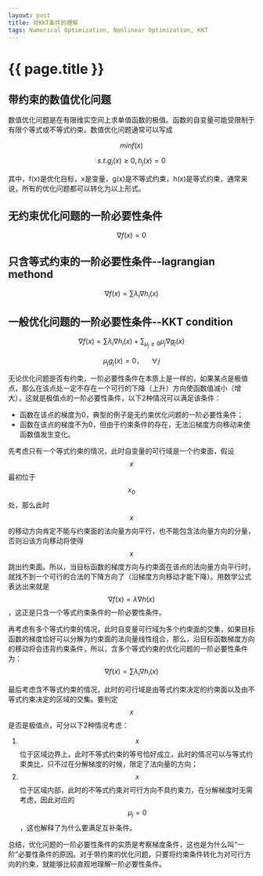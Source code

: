 ```yaml
---
layout: post
title: 对KKT条件的理解
tags: Numerical Optimization, Nonlinear Optimization, KKT
---
```


# {{ page.title }}

## 带约束的数值优化问题

数值优化问题是在有限维实空间上求单值函数的极值。函数的自变量可能受限制于有限个等式或不等式约束。数值优化问题通常可以写成

$$min f(x)$$

$$s.t. g_i(x)\geq0, h_j(x)=0$$

其中，f(x)是优化目标，x是变量，g(x)是不等式约束，h(x)是等式约束，通常来说，所有的优化问题都可以转化为以上形式。

## 无约束优化问题的一阶必要性条件

$$\nabla f(x)=0$$


## 只含等式约束的一阶必要性条件--lagrangian methond

$$\nabla f(x) = \sum\lambda_i\nabla h_i(x)$$


## 一般优化问题的一阶必要性条件--KKT condition

$$\nabla f(x) = \sum\lambda_i\nabla h_i(x) + \sum_{\mu_j \geq 0}\mu_j\nabla g_j(x)$$

$$ \mu_j g_j(x) = 0，\quad \forall j $$


无论优化问题是否有约束，一阶必要性条件在本质上是一样的，如果某点是极值点，那么在该点处一定不存在一个可行的下降（上升）方向使函数值减小（增大），这就是极值点的一阶必要性条件，以下2种情况可以满足该条件：

* 函数在该点的梯度为0，典型的例子是无约束优化问题的一阶必要性条件；
* 函数在该点的梯度不为0，但由于约束条件的存在，无法沿梯度方向移动来使函数值发生变化。

先考虑只有一个等式约束的情况，此时自变量的可行域是一个约束面，假设$$ x $$最初位于$$ x_0 $$处，那么此时$$ x $$的移动方向肯定不能与约束面的法向量方向平行，也不能包含法向量方向的分量，否则沿该方向移动将使得$$x$$跳出约束面。所以，当目标函数的梯度方向与约束面在该点的法向量方向平行时，就找不到一个可行的合法的下降方向了（沿梯度方向移动才能下降）。用数学公式表达出来就是$$ \nabla f(x) = \lambda \nabla h(x) $$，这正是只含一个等式约束条件的一阶必要性条件。

再考虑有多个等式约束的情况，此时自变量可行域为多个约束面的交集，如果目标函数的梯度恰好可以分解为约束面的法向量线性组合，那么，沿目标函数梯度方向的移动将会违背约束条件，所以，含多个等式约束的优化问题的一阶必要性条件为：$$ \nabla f(x) = \sum \lambda_i \nabla h_i(x) $$

最后考虑含不等式约束的情况，此时的可行域是由等式约束决定的约束面以及由不等式约束决定的区域的交集。要判定 $$ x $$是否是极值点，可分以下2种情况考虑：
1. $$ x $$位于区域边界上，此时不等式约束的等号恰好成立，此时的情况可以与等式约束类比，只不过在分解梯度的时候，限定了法向量的方向；
2. $$ x $$位于区域内部，此时的不等式约束对可行方向不具约束力，在分解梯度时无需考虑，因此对应的$$ \mu_j=0 $$，这也解释了为什么要满足互补条件。

总结，优化问题的一阶必要性条件的实质是考察梯度条件，这也是为什么叫“一阶”必要性条件的原因。对于带约束的优化问题，只要将约束条件转化为对可行方向的约束，就能够比较直观地理解一阶必要性条件。
